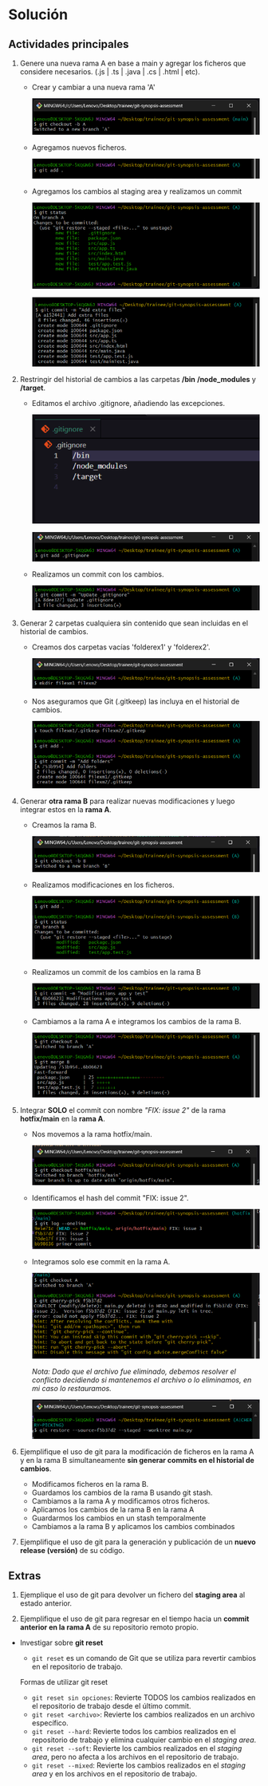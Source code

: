 # Solución

## Actividades principales

1. Genere una nueva rama A en base a main y agregar los ficheros que considere necesarios. (.js | .ts | .java | .cs | .html | etc).

    - Crear y cambiar a una nueva rama 'A'

        ![01](./images/S01-01.png)

    - Agregamos nuevos ficheros.
    
        ![01](./images/S01-02.png)

    - Agregamos los cambios al staging area y realizamos un commit

        ![01](./images/S01-03.png)

        ![01](./images/S01-04.png)

    
2. Restringir del historial de cambios a las carpetas **/bin** **/node_modules** y **/target**.

    - Editamos el archivo .gitignore, añadiendo las excepciones.

        ![01](./images/S02-03.png)

        ![01](./images/S02-01.png)

    - Realizamos un commit con los cambios.

        ![01](./images/S02-02.png)


3. Generar 2 carpetas cualquiera sin contenido que sean incluidas en el historial de cambios.

    - Creamos dos carpetas vacías 'folderex1' y 'folderex2'.

        ![01](./images/S03-01.png)

    - Nos aseguramos que Git (.gitkeep) las incluya en el historial de cambios.

        ![01](./images/S03-02.png)


4. Generar **otra rama B** para realizar nuevas modificaciones y luego integrar estos en la **rama A**.

    - Creamos la rama B.
    
        ![01](./images/S04-01.png)

    - Realizamos modificaciones en los ficheros.
    
        ![01](./images/S04-02.png)

    - Realizamos un commit de los cambios en la rama B
    
        ![01](./images/S04-03.png)

    - Cambiamos a la rama A e integramos los cambios de la rama B.
    
        ![01](./images/S04-04.png)


5. Integrar **SOLO** el commit con nombre *"FIX: issue 2"* de la rama **hotfix/main** en la **rama A**.

    - Nos movemos a la rama hotfix/main.

        ![01](./images/S05-01.png)

    - Identificamos el hash del commit "FIX: issue 2".
        
        ![01](./images/S05-02.png)

    - Integramos solo ese commit en la rama A.

        ![01](./images/S05-03.png)

        *Nota: Dado que el archivo fue eliminado, debemos resolver el conflicto decidiendo si mantenemos el archivo o lo eliminamos, en mi caso lo restauramos.*

        ![01](./images/S05-04.png)

6. Ejemplifique el uso de git para la modificación de ficheros en la rama A y en la rama B simultaneamente **sin generar commits en el historial de cambios**.

    - Modificamos ficheros en la rama B.
    - Guardamos los cambios de la rama B usando git stash.
    - Cambiamos a la rama A y modificamos otros ficheros.
    - Aplicamos los cambios de la rama B en la rama A
    - Guardarmos los cambios en un stash temporalmente
    - Cambiamos a la rama B y aplicamos los cambios combinados

7. Ejemplifique el uso de git para la generación y publicación de un **nuevo release (versión)** de su código.

## Extras

1. Ejemplique el uso de git para devolver un fichero del **staging area** al estado anterior.

2. Ejemplifique el uso de git para regresar en el tiempo hacia un **commit anterior en la rama A** de su repositorio remoto propio.

- Investigar sobre **git reset**
    - `git reset` es un comando de Git que se utiliza para revertir cambios en el repositorio de trabajo.

    Formas de utilizar git reset
    - `git reset sin opciones`: Revierte TODOS los cambios realizados en el repositorio de trabajo desde el último commit.
    - `git reset <archivo>`: Revierte los cambios realizados en un archivo específico.
    - `git reset --hard`: Revierte todos los cambios realizados en el repositorio de trabajo y elimina cualquier cambio en el *staging area*.
    - `git reset --soft`: Revierte los cambios realizados en el *staging area*, pero no afecta a los archivos en el repositorio de trabajo.
    - `git reset --mixed`: Revierte los cambios realizados en el *staging area* y en los archivos en el repositorio de trabajo.
